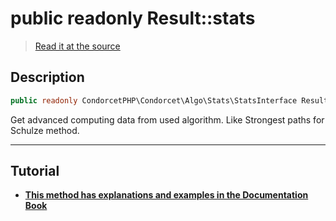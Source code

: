 # public readonly Result::stats

> [Read it at the source](https://github.com/julien-boudry/Condorcet/blob/master/src/Result.php#L22)

## Description    

```php
public readonly CondorcetPHP\Condorcet\Algo\Stats\StatsInterface Result->stats 
```

Get advanced computing data from used algorithm. Like Strongest paths for Schulze method.

---------------------------------------

## Tutorial

* **[This method has explanations and examples in the Documentation Book](https://www.condorcet.io/3.AsPhpLibrary/.AddVotes)**    
